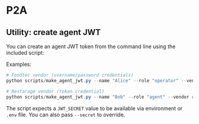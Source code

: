 ﻿# P2A

## Utility: create agent JWT

You can create an agent JWT token from the command line using the included script:

Examples:

```powershell
# Foodtec vendor (username/password credentials)
python scripts/make_agent_jwt.py --name "Alice" --role "operator" --vendor foodtec --username alice --password s3cret

# Restarage vendor (token credential)
python scripts/make_agent_jwt.py --name "Bob" --role "agent" --vendor restarage --token "my-token-here"
```

The script expects a `JWT_SECRET` value to be available via environment or `.env` file. You can also pass `--secret` to override.


